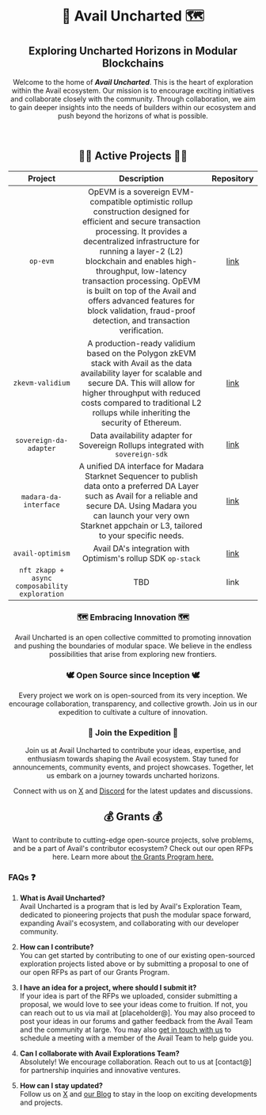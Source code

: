 <div align="center">
  
  <h1> 🚀 Avail Uncharted 🗺 </h1>
  <h2>Exploring Uncharted Horizons in Modular Blockchains</h2>
  <p>Welcome to the home of <b><i>Avail Uncharted</i></b>. This is the heart of exploration within the Avail ecosystem. Our mission is to encourage exciting initiatives and collaborate closely with the community. Through collaboration, we aim to gain deeper insights into the needs of builders within our ecosystem and push beyond the horizons of what is possible.</p>
<br>

## 🏃‍♂️ Active Projects 🏃‍♂️
| Project              | Description | Repository |
| :----------------------: | :---------: | :--------: |
| `op-evm`        |   OpEVM is a sovereign EVM-compatible optimistic rollup construction designed for efficient and secure transaction processing. It provides a decentralized infrastructure for running a layer-2 (L2) blockchain and enables high-throughput, low-latency transaction processing. OpEVM is built on top of the Avail and offers advanced features for block validation, fraud-proof detection, and transaction verification. |  [link](https://github.com/availproject/op-evm) |
| `zkevm-validium` | A production-ready validium based on the Polygon zkEVM stack with Avail as the data availability layer for scalable and secure DA. This will allow for higher throughput with reduced costs compared to traditional L2 rollups while inheriting the security of Ethereum. | [link](https://github.com/QEDK/zkevm-node) |
| `sovereign-da-adapter`           |   Data availability adapter for Sovereign Rollups integrated with `sovereign-sdk`  | [link](https://github.com/availproject/sovereign-sdk/tree/main) |
| `madara-da-interface` |  A unified DA interface for Madara Starknet Sequencer to publish data onto a preferred DA Layer such as Avail for a reliable and secure DA. Using Madara you can launch your very own Starknet appchain or L3, tailored to your specific needs.    | [link](https://github.com/keep-starknet-strange/madara/pull/1021) |
| `avail-optimism`    | Avail DA's integration with Optimism's rollup SDK `op-stack` | [link](https://github.com/availproject/avail-optimism) |
| `nft zkapp + async composability exploration` |  TBD   | link |

### 🗺 Embracing Innovation 🗺
Avail Uncharted is an open collective committed to promoting innovation and pushing the boundaries of modular space. We believe in the endless possibilities that arise from exploring new frontiers.

### 🕊 Open Source since Inception 🕊
Every project we work on is open-sourced from its very inception. We encourage collaboration, transparency, and collective growth. Join us in our expedition to cultivate a culture of innovation.

### 👥 Join the Expedition 👥
Join us at Avail Uncharted to contribute your ideas, expertise, and enthusiasm towards shaping the Avail ecosystem. Stay tuned for announcements, community events, and project showcases. Together, let us embark on a journey towards uncharted horizons.

Connect with us on [X](https://x.com/AvailProject) and [Discord](https://discord.gg/y6fHnxZQX8) for the latest updates and discussions.

## 💰 Grants 💰
Want to contribute to cutting-edge open-source projects, solve problems, and be a part of Avail's contributor ecosystem? Check out our open RFPs here. Learn more about [the Grants Program here.](https://github.com/availproject/avail-explorations/blob/1a3a32f1476f7bcd1357a066d410ef9a087168fd/grants/grants.md)

</div>

### FAQs ❓
1. **What is Avail Uncharted?** <br>
Avail Uncharted is a program that is led by Avail's Exploration Team, dedicated to pioneering projects that push the modular space forward, expanding Avail's ecosystem, and collaborating with our developer community.

2. **How can I contribute?** <br>
You can get started by contributing to one of our existing open-sourced exploration projects listed above or by submitting a proposal to one of our open RFPs as part of our Grants Program. 

3. **I have an idea for a project, where should I submit it?** <br>
If your idea is part of the RFPs we uploaded, consider submitting a proposal, we would love to see your ideas come to fruition. If not, you can reach out to us via mail at [placeholder@]. You may also proceed to post your ideas in our forums and gather feedback from the Avail Team and the community at large. You may also [get in touch with us](https://airtable.com/app3uGEo7mZ5jbIfW/shrLfg0gF0RiQ7kfV) to schedule a meeting with a member of the Avail Team to help guide you.

4. **Can I collaborate with Avail Explorations Team?** <br>
Absolutely! We encourage collaboration. Reach out to us at [contact@] for partnership inquiries and innovative ventures.

5. **How can I stay updated?** <br>
Follow us on [X](https://x.com/AvailProject) and [our Blog](https://blog.availproject.org/) to stay in the loop on exciting developments and projects.
